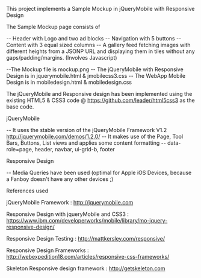 This project implements a Sample Mockup in jQueryMobile with Responsive Design

The Sample Mockup page consists of 

-- Header with Logo and two ad blocks
-- Navigation with 5 buttons
-- Content with 3 equal sized columns
-- A gallery feed fetching images with different heights from a JSONP URL and displaying them in tiles without any gaps/padding/margins. (Involves Javascript)

--The Mockup file is mockup.png
-- The jQueryMobile with Responsive Design is in jquerymobile.html & jmobilecss3.css
-- The WebApp Mobile Design is in mobiledesign.html & mobiledesign.css

The jQueryMobile and Responsive design has been implemented using the existing HTML5 & CSS3 code @ https://github.com/leader/html5css3 as the base code.

jQueryMobile

-- It uses the stable version of the jQueryMobile Framework V1.2 http://jquerymobile.com/demos/1.2.0/
-- It makes use of the Page, Tool Bars, Buttons, List views and applies some content formatting 
-- data-role=page, header, navbar, ui-grid-b, footer

Responsive Design

-- Media Queries have been used (optimal for Apple iOS Devices, because a Fanboy doesn't have any other devices ;)


References used

jQueryMobile Framework : http://jquerymobile.com

Responsive Design with jqueryMobile and CSS3 : https://www.ibm.com/developerworks/mobile/library/mo-jquery-responsive-design/

Responsive Design Testing : http://mattkersley.com/responsive/

Responsive Design Frameworks : http://webexpedition18.com/articles/responsive-css-frameworks/

Skeleton Responsive design framework : http://getskeleton.com 


